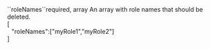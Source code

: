 <tr><td>``roleNames``</td><td>required, array</td>
<td>An array with role names that should be deleted.<br/>
<td> [
  <div style="padding-left:10px;">"roleNames":["myRole1","myRole2"]</div>
  ]</td>
<td></td>
</tr>

 